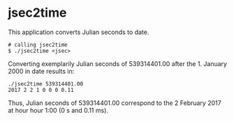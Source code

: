 # jsec2time

This application converts Julian seconds to date.

```
# calling jsec2time
$ ./jsec2time <jsec>
```
Converting exemplarily Julian seconds of 539314401.00 after the 1. January 2000 in date results in:

```
./jsec2time 539314401.00
2017 2 2 1 0 0 0 0.11
```
Thus, Julian seconds of 539314401.00 correspond to the 2 February 2017 at hour hour 1:00 (0 s and 0.11 ms).
